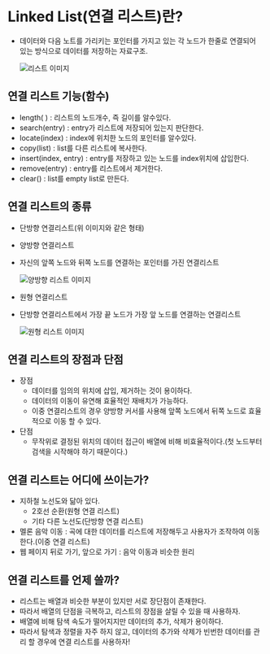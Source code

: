 # Linked List(연결 리스트)란?

- 데이터와 다음 노트를 가리키는 포인터를 가지고 있는 각 노드가 한줄로 연결되어 있는 방식으로 데이터를 저장하는 자료구조.

  ![리스트 이미지](https://encrypted-tbn0.gstatic.com/images?q=tbn:ANd9GcSJruyjHRl2NmuUC6iVcaiXqkB4gnDD2rxgXw&usqp=CAU)

## 연결 리스트 기능(함수)

- length( ) : 리스트의 노드개수, 즉 길이를 알수있다.
- search(entry) : entry가 리스트에 저장되어 있는지 판단한다.
- locate(index) : index에 위치한 노드의 포인터를 알수있다.
- copy(list) : list를 다른 리스트에 복사한다.
- insert(index, entry) : entry를 저장하고 있는 노드를 index위치에 삽입한다.
- remove(entry) : entry를 리스트에서 제거한다.
- clear() : list를 empty list로 만든다.

## 연결 리스트의 종류

- 단방향 연결리스트(위 이미지와 같은 형태)
- 양방향 연결리스트
- 자신의 앞쪽 노드와 뒤쪽 노드를 연결하는 포인터를 가진 연결리스트

  ![양방향 리스트 이미지](https://encrypted-tbn0.gstatic.com/images?q=tbn:ANd9GcSH2IlJDgDORL_clXhsBTLE5REEhTZLkb9ILg&usqp=CAU)

- 원형 연결리스트
- 단방향 연결리스트에서 가장 끝 노드가 가장 앞 노드를 연결하는 연결리스트

  ![원형 리스트 이미지](https://encrypted-tbn0.gstatic.com/images?q=tbn:ANd9GcTAk41KkHPVyTo39cTwNrz0Q3bojkJtf3Ad_g&usqp=CAU)

## 연결 리스트의 장점과 단점

- 장점
  - 데이터를 임의의 위치에 삽입, 제거하는 것이 용이하다.
  - 데이터의 이동이 유연해 효율적인 재배치가 가능하다.
  - 이중 연결리스트의 경우 양방향 커서를 사용해 앞쪽 노드에서 뒤쪽 노드로 효율적으로 이동 할 수 있다.
- 단점
  - 무작위로 결정된 위치의 데이터 접근이 배열에 비해 비효율적이다.(첫 노드부터 검색을 시작해야 하기 때문이다.)

## 연결 리스트는 어디에 쓰이는가?

- 지하철 노선도와 닮아 있다.
  - 2호선 순환(원형 연결 리스트)
  - 기타 다른 노선도(단방향 연결 리스트)
- 멜론 음악 이동 : 곡에 대한 데이터를 리스트에 저장해두고 사용자가 조작하여 이동한다.(이중 연결 리스트)
- 웹 페이지 뒤로 가기, 앞으로 가기 : 음악 이동과 비슷한 원리

## 연결 리스트를 언제 쓸까?

- 리스트는 배열과 비슷한 부분이 있지만 서로 장단점이 존재한다.
- 따라서 배열의 단점을 극복하고, 리스트의 장점을 살릴 수 있을 때 사용하자.
- 배열에 비해 탐색 속도가 떨어지지만 데이터의 추가, 삭제가 용이하다.
- 따라서 탐색과 정렬을 자주 하지 않고, 데이터의 추가와 삭제가 빈번한 데이터를 관리 할 경우에 연결 리스트를 사용하자!
